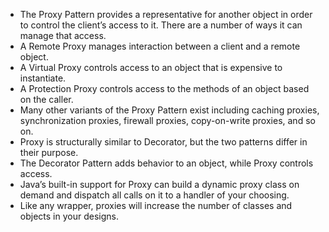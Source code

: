 - The Proxy Pattern provides
  a representative for another
  object in order to control the
  client’s access to it. There
  are a number of ways it can
  manage that access.
- A Remote Proxy manages
  interaction between a client
  and a remote object.
- A Virtual Proxy controls
  access to an object that is
  expensive to instantiate.
- A Protection Proxy controls
  access to the methods of an
  object based on the caller.
- Many other variants of
  the Proxy Pattern exist
  including caching proxies,
  synchronization proxies,
  firewall proxies, copy-on-write
  proxies, and so on.
- Proxy is structurally similar
  to Decorator, but the two
  patterns differ in their purpose.
- The Decorator Pattern adds
  behavior to an object, while
  Proxy controls access.
- Java’s built-in support for
  Proxy can build a dynamic
  proxy class on demand and
  dispatch all calls on it to a
  handler of your choosing.
- Like any wrapper, proxies
  will increase the number of
  classes and objects in your
  designs.
